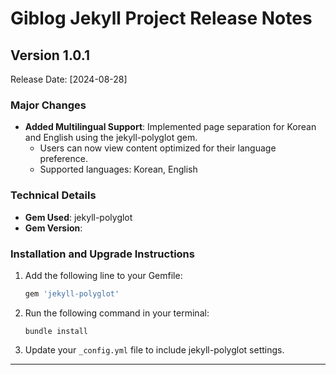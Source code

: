 # Giblog Jekyll Project Release Notes

## Version 1.0.1

Release Date: [2024-08-28]

### Major Changes

- **Added Multilingual Support**: Implemented page separation for Korean and English using the jekyll-polyglot gem.
  - Users can now view content optimized for their language preference.
  - Supported languages: Korean, English

### Technical Details

- **Gem Used**: jekyll-polyglot
- **Gem Version**: 

### Installation and Upgrade Instructions

1. Add the following line to your Gemfile:
   ```ruby
   gem 'jekyll-polyglot'
   ```
2. Run the following command in your terminal:
   ```
   bundle install
   ```
3. Update your `_config.yml` file to include jekyll-polyglot settings.

--------------------------------------------------------------